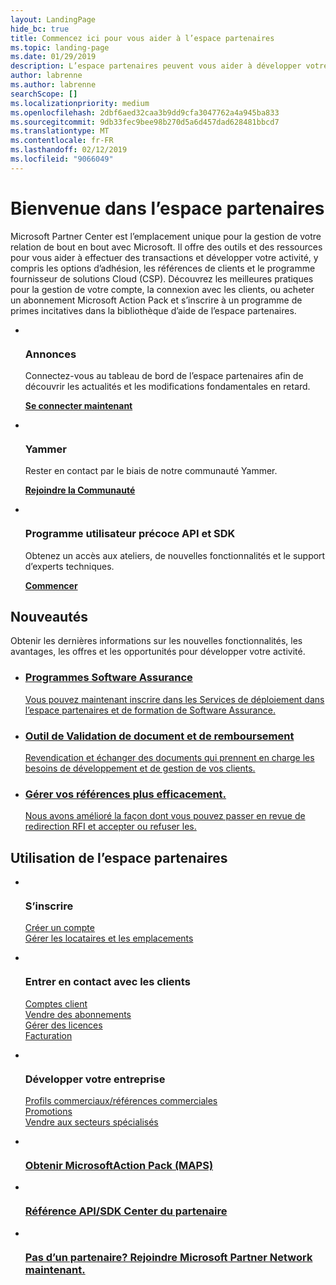 ```yaml
---
layout: LandingPage
hide_bc: true
title: Commencez ici pour vous aider à l’espace partenaires
ms.topic: landing-page
ms.date: 01/29/2019
description: L’espace partenaires peuvent vous aider à développer votre activité dans le programme fournisseur de solutions Microsoft Cloud (CSP). Configurer votre compte, entrer en contact avec les clients, acheter un abonnement Microsoft Action Pack et trouver plus d’informations pour les partenaires dans les programmes de fournisseur de solutions cloud et MPN. 
author: labrenne
ms.author: labrenne
searchScope: []
ms.localizationpriority: medium
ms.openlocfilehash: 2dbf6aed32caa3b9dd9cfa3047762a4a945ba833
ms.sourcegitcommit: 9db33fec9bee98b270d5a6d457dad628481bbcd7
ms.translationtype: MT
ms.contentlocale: fr-FR
ms.lasthandoff: 02/12/2019
ms.locfileid: "9066049"
---
```

# <a name="welcome-to-partner-center"></a>Bienvenue dans l’espace partenaires

Microsoft Partner Center est l’emplacement unique pour la gestion de votre relation de bout en bout avec Microsoft. Il offre des outils et des ressources pour vous aider à effectuer des transactions et développer votre activité, y compris les options d’adhésion, les références de clients et le programme fournisseur de solutions Cloud (CSP). Découvrez les meilleures pratiques pour la gestion de votre compte, la connexion avec les clients, ou acheter un abonnement Microsoft Action Pack et s’inscrire à un programme de primes incitatives dans la bibliothèque d’aide de l’espace partenaires.


<ul id="products1" class="cardsF cols cols3 panelContent singlePanelContent">
    <li>
        <div class="cardSize">
            <div class="cardPadding">
                <div class="card">
                    <div class="cardImageOuter">
                        <div class="cardImage">
                            <img alt="" src="images/message-icon.png" data-linktype="external">
                        </div>
                    </div>
                    <div class="cardText">
                        <h3>Annonces</h3>
                        <p>Connectez-vous au tableau de bord de l’espace partenaires afin de découvrir les actualités et les modifications fondamentales en retard.</p>
                        <p><a href="https://partner.microsoft.com/pcv/announcements"><b>Se connecter maintenant</b></a></p>
                    </div>
                </div>
            </div>
        </div>
    </li>
    <li>
        <div class="cardSize">
            <div class="cardPadding">
                <div class="card">
                    <div class="cardImageOuter">
                        <div class="cardImage">
                            <img alt="" src="images/yammer-logo.png" data-linktype="external">
                        </div>
                    </div>
                    <div class="cardText">
                        <h3>Yammer</h3>
                        <p>Rester en contact par le biais de notre communauté Yammer.</p>
                        <p><a href="https://go.microsoft.com/fwlink/p/?linkid=851605"><b>Rejoindre la Communauté</b></a></p>
                    </div>
                </div>
            </div>
        </div>
    </li>  
    <li>
        <div class="cardSize">
            <div class="cardPadding">
                <div class="card">
                    <div class="cardImageOuter">
                        <div class="cardImage">
                            <img alt="" src="images/i_api.png" data-linktype="external">
                        </div>
                    </div>
                    <div class="cardText">
                        <h3>Programme utilisateur précoce API et SDK</h3>
                        <p>Obtenez un accès aux ateliers, de nouvelles fonctionnalités et le support d’experts techniques.</p>
                        <p><a href="/partner-center/develop/early-adopter-program"><b>Commencer</b></a></p>
                    </div>
                </div>
            </div>
        </div>
    </li>    
</ul>

<h2>Nouveautés</h2>
<p>Obtenir les dernières informations sur les nouvelles fonctionnalités, les avantages, les offres et les opportunités pour développer votre activité.</p>
<ul id="products1" class="cardsZ cols cols3 panelContent singlePanelContent">
    <li>
        <div class="cardSize">
            <div class="cardPadding">
                <div class="card">
                    <div class="cardText"><a href="/partner-center/software-assurance-lp">
                        <h3>Programmes Software Assurance</h3>
                        <p>Vous pouvez maintenant inscrire dans les Services de déploiement dans l’espace partenaires et de formation de Software Assurance.</p></a>
                    </div>
                </div>
            </div>
        </div>
    </li>
    <li>
        <div class="cardSize">
            <div class="cardPadding">
                <div class="card">
                    <div class="cardText"><a href="/partner-center/voucher-validation-tool">
                        <h3>Outil de Validation de document et de remboursement</h3>
                        <p>Revendication et échanger des documents qui prennent en charge les besoins de développement et de gestion de vos clients.</p></a>
                    </div>
                </div>
            </div>
        </div>
    </li>
    <li>
        <div class="cardSize">
            <div class="cardPadding">
                <div class="card">
                    <div class="cardText"><a href="/partner-center/responding-to-referrals#new-referrals">
                        <h3>Gérer vos références plus efficacement.</h3>
                        <p>Nous avons amélioré la façon dont vous pouvez passer en revue de redirection RFI et accepter ou refuser les.</p></a>
                    </div>
                </div>
            </div>
        </div>
    </li>       
</ul>


<h2>Utilisation de l’espace partenaires</h2>

<ul id="products1" class="cardsC cols cols3 panelContent singlePanelContent">
    <li>
        <div class="cardSize">
            <div class="cardPadding">
                <div class="card">
                    <div class="cardImageOuter">
                        <div class="cardImage bgdAccent1">
                            <img alt="" src="https://docs.microsoft.com/media/illustrations/sql-get-started-understand.svg" data-linktype="external">
                        </div>
                    </div>
                    <div class="cardText">
                        <h3>S’inscrire</h3>
                        <p><a href="/partner-center/mpn-create-a-partner-center-account">Créer un compte</a><br /><a href="/partner-center/azure-active-directory-tenants-and-partner-center">Gérer les locataires et les emplacements</a></p>
                    </div>
                </div>
            </div>
        </div>
    </li>
    <li>
        <div class="cardSize">
            <div class="cardPadding">
                <div class="card">
                    <div class="cardImageOuter">
                        <div class="cardImage bgdAccent1">
                            <img alt="" src="https://docs.microsoft.com/media/illustrations/virtualization-hperv-server-community.svg" data-linktype="external">
                        </div>
                    </div>
                    <div class="cardText">
                        <h3>Entrer en contact avec les clients</h3>
                        <p><a href="/partner-center/customer-accounts">Comptes client</a><br /><a href="/partner-center/customer-subscriptions">Vendre des abonnements</a><br /><a href="/partner-center/assign-licenses-to-users">Gérer des licences</a><br /><a href="/partner-center/billing">Facturation</a></p>
                    </div>
                </div>
            </div>
        </div>
    </li>
    <li>
        <div class="cardSize">
            <div class="cardPadding">
                <div class="card">
                    <div class="cardImageOuter">
                        <div class="cardImage bgdAccent1">
                            <img alt="" src="https://docs.microsoft.com/media/illustrations/biztalk-get-started-scenarios.svg" data-linktype="external">
                        </div>
                    </div>
                    <div class="cardText">
                        <h3>Développer votre entreprise</h3>
                        <p><a href="/partner-center/referrals">Profils commerciaux/références commerciales</a><br /><a href="/partner-center/promotions">Promotions</a><br /><a href="/partner-center/get-special-pricing-for-offers">Vendre aux secteurs spécialisés</a></p>
                    </div>
                </div>
            </div>
        </div>
    </li>
</ul>




<ul id="products2" class="cardsY cols cols3 panelContent singlePanelContent">
    <li>
        <div class="cardSize">
            <div class="cardPadding">
                <div class="card">
                    <div class="cardImageOuter">
                        <div class="cardImage bgdAccent1">
                            <img alt="" src="https://docs.microsoft.com/media/common/i_get-started.svg" data-linktype="external">
                        </div>
                    </div>
                    <div class="cardText">
                        <h3><a href="/partner-center/mpn-get-action-pack">Obtenir MicrosoftAction Pack (MAPS)</a></h3>
                    </div>
                </div>
            </div>
        </div>
    </li>
    <li>
        <div class="cardSize">
            <div class="cardPadding">
                <div class="card">
                    <div class="cardImageOuter">
                        <div class="cardImage bgdAccent1">
                            <img alt="" src="https://docs.microsoft.com/media/common/i_api-reference.svg" data-linktype="external">
                        </div>
                    </div>                
                    <div class="cardText">
                        <h3><a href="/partner-center/develop/">Référence API/SDK Center du partenaire</a></h3>
                    </div>
                </div>
            </div>
        </div>
    </li>
    <li>
        <div class="cardSize">
            <div class="cardPadding">
                <div class="card">
                    <div class="cardImageOuter">
                        <div class="cardImage bgdAccent1">
                            <img alt="" src="https://docs.microsoft.com//media/common/i_benefits.svg" data-linktype="external">
                        </div>
                    </div>
                    <div class="cardText">
                        <h3><a href="https://partners.microsoft.com/PartnerProgram/simplifiedenrollment.aspx">Pas d’un partenaire? Rejoindre Microsoft Partner Network maintenant.</a></h3>
                    </div>
                </div>
            </div>
        </div>
    </li>    
</ul>

